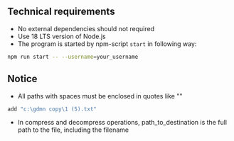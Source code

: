 ## Technical requirements
- No external dependencies should not required
- Use 18 LTS version of Node.js
- The program is started by npm-script `start` in following way:
```bash
npm run start -- --username=your_username
```
## Notice

- All paths with spaces must be enclosed in quotes like ""
```bash
add "c:\gdmn copy\1 (5).txt"
```
- In compress and decompress operations, path_to_destination is the full path to the file, including the filename
